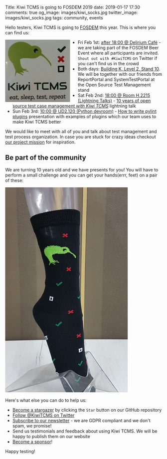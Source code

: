 Title: Kiwi TCMS is going to FOSDEM 2019
date: 2019-01-17 17:30
comments: true
og_image: images/kiwi_socks.jpg
twitter_image: images/kiwi_socks.jpg
tags: community, events

Hello testers, Kiwi TCMS is going to [FOSDEM](http://fosdem.org/) this year.
This is where you can find us:

<img src="/images/kiwi_sticker.jpg" style="float:left; margin-right: 25px;"
     alt="Kiwi TCMS sticker" title="Kiwi TCMS sticker">

* Fri Feb 1st: [after 18:00 @ Delirium Café](https://fosdem.org/2019/beerevent/) -
  we are taking part of the FOSDEM Beer Event where all participants are invited.
  `Shout out with #KiwiTCMS` on Twitter if you can't find us in the crowd
* Both days: [Building K, Level 2, Stand 10](https://fosdem.org/2019/stands/).
  We will be together with our friends from ReportPortal and SystemTestPortal at
  the Open Source Test Management stand
* Sat Feb 2nd:
  [18:00 @ Room H.2215 (Lightning Talks)](https://fosdem.org/2019/schedule/track/lightning_talks/) -
  [10 years of open source test case management *with Kiwi TCMS*](https://fosdem.org/2019/schedule/event/test_case_management/)
  lightning talk
* Sun Feb 3rd:
  [10:00 @ UD2.120 (Python devroom)](https://fosdem.org/2019/schedule/track/python/) -
  [How to write pylint plugins](https://fosdem.org/2019/schedule/event/python_write_pylint_plugins/)
  presentation with examples of plugins which our team uses to make Kiwi TCMS better

We would like to meet with all of you and talk about test management and
test process organization. In case you are stuck for crazy ideas checkout
[our project mission]({filename}2019-01-10-2019-mission.markdown) for inspiration.

Be part of the community
------------------------

We are turning 10 years old and we have presents for you! You will have to perform
a small challenge and you can get your hands(errr, feet) on a pair of these:

<img src="/images/kiwi_socks.jpg" style="float:none"
     alt="Kiwi TCMS socks" title="Kiwi TCMS socks">

Here's what else you can do to help us:

* [Become a stargazer](https://github.com/kiwitcms/Kiwi/stargazers) by clicking the
  `Star` button on our GitHub repository
* [Follow @KiwiTCMS on Twitter](https://twitter.com/KiwiTCMS)
* [Subscribe to our newsletter](https://kiwitcms.us17.list-manage.com/subscribe/post?u=9b57a21155a3b7c655ae8f922&id=c970a37581) -
  we are GDPR compliant and we don't spam, we promise!
* Send us testimonials and feedback about using Kiwi TCMS.
  We will be happy to publish them on our website
* [Become a sponsor](https://opencollective.com/kiwitcms)!

Happy testing!
